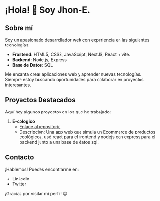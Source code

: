 # ¡Hola! 👋 Soy Jhon-E.

## Sobre mí
Soy un apasionado desarrollador web con experiencia en las siguientes tecnologías:

- **Frontend**: HTML5, CSS3, JavaScript, NextJS, React + vite.
- **Backend**: Node.js, Express
- **Base de Datos**: SQL

Me encanta crear aplicaciones web y aprender nuevas tecnologías. Siempre estoy buscando oportunidades para colaborar en proyectos interesantes.

## Proyectos Destacados
Aquí hay algunos proyectos en los que he trabajado:

1. **E-cologico**
   - [Enlace al repositorio](https://github.com/Jhon-E/frontend-ecologico)
   - Descripción: Una app web que simula un Ecommerce de productos ecológicos, usé react para el frontend y nodejs con express para el backend junto a una base de datos sql.

## Contacto
¡Hablemos! Puedes encontrarme en:

- LinkedIn
- Twitter

¡Gracias por visitar mi perfil! 😊

